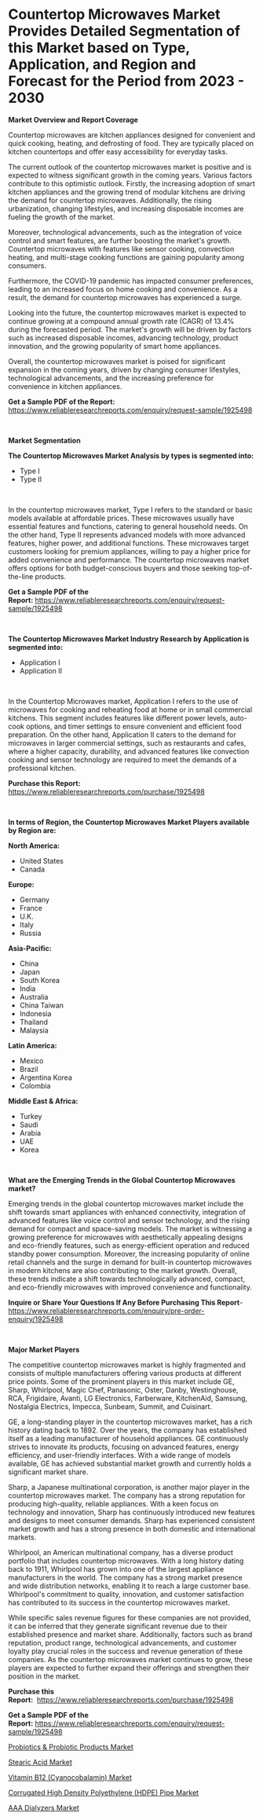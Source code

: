 <p><h1>Countertop Microwaves Market Provides Detailed Segmentation of this Market based on Type, Application, and Region and Forecast for the Period from 2023 - 2030</h1></p><p><strong>Market Overview and Report Coverage</strong></p>
<p><p>Countertop microwaves are kitchen appliances designed for convenient and quick cooking, heating, and defrosting of food. They are typically placed on kitchen countertops and offer easy accessibility for everyday tasks.</p><p>The current outlook of the countertop microwaves market is positive and is expected to witness significant growth in the coming years. Various factors contribute to this optimistic outlook. Firstly, the increasing adoption of smart kitchen appliances and the growing trend of modular kitchens are driving the demand for countertop microwaves. Additionally, the rising urbanization, changing lifestyles, and increasing disposable incomes are fueling the growth of the market.</p><p>Moreover, technological advancements, such as the integration of voice control and smart features, are further boosting the market's growth. Countertop microwaves with features like sensor cooking, convection heating, and multi-stage cooking functions are gaining popularity among consumers.</p><p>Furthermore, the COVID-19 pandemic has impacted consumer preferences, leading to an increased focus on home cooking and convenience. As a result, the demand for countertop microwaves has experienced a surge.</p><p>Looking into the future, the countertop microwaves market is expected to continue growing at a compound annual growth rate (CAGR) of 13.4% during the forecasted period. The market's growth will be driven by factors such as increased disposable incomes, advancing technology, product innovation, and the growing popularity of smart home appliances.</p><p>Overall, the countertop microwaves market is poised for significant expansion in the coming years, driven by changing consumer lifestyles, technological advancements, and the increasing preference for convenience in kitchen appliances.</p></p>
<p><strong>Get a Sample PDF of the Report:</strong> <a href="https://www.reliableresearchreports.com/enquiry/request-sample/1925498">https://www.reliableresearchreports.com/enquiry/request-sample/1925498</a></p>
<p>&nbsp;</p>
<p><strong>Market Segmentation</strong></p>
<p><strong>The Countertop Microwaves Market Analysis by types is segmented into:</strong></p>
<p><ul><li>Type I</li><li>Type II</li></ul></p>
<p>&nbsp;</p>
<p><p>In the countertop microwaves market, Type I refers to the standard or basic models available at affordable prices. These microwaves usually have essential features and functions, catering to general household needs. On the other hand, Type II represents advanced models with more advanced features, higher power, and additional functions. These microwaves target customers looking for premium appliances, willing to pay a higher price for added convenience and performance. The countertop microwaves market offers options for both budget-conscious buyers and those seeking top-of-the-line products.</p></p>
<p><strong>Get a Sample PDF of the Report:</strong>&nbsp;<a href="https://www.reliableresearchreports.com/enquiry/request-sample/1925498">https://www.reliableresearchreports.com/enquiry/request-sample/1925498</a></p>
<p>&nbsp;</p>
<p><strong>The Countertop Microwaves Market Industry Research by Application is segmented into:</strong></p>
<p><ul><li>Application I</li><li>Application II</li></ul></p>
<p>&nbsp;</p>
<p><p>In the Countertop Microwaves market, Application I refers to the use of microwaves for cooking and reheating food at home or in small commercial kitchens. This segment includes features like different power levels, auto-cook options, and timer settings to ensure convenient and efficient food preparation. On the other hand, Application II caters to the demand for microwaves in larger commercial settings, such as restaurants and cafes, where a higher capacity, durability, and advanced features like convection cooking and sensor technology are required to meet the demands of a professional kitchen.</p></p>
<p><strong>Purchase this Report:</strong>&nbsp; <a href="https://www.reliableresearchreports.com/purchase/1925498">https://www.reliableresearchreports.com/purchase/1925498</a></p>
<p>&nbsp;</p>
<p><strong>In terms of Region, the Countertop Microwaves Market Players available by Region are:</strong></p>
<p>
    <p> <strong> North America: </strong>
        <ul>
            <li>United States</li>
            <li>Canada</li>
        </ul>
        </p> 
    <p> <strong> Europe: </strong>
        <ul>
            <li>Germany</li>
            <li>France</li>
            <li>U.K.</li>
            <li>Italy</li>
            <li>Russia</li>
        </ul>
        </p> 
    <p> <strong> Asia-Pacific: </strong>
        <ul>
            <li>China</li>
            <li>Japan</li>
            <li>South Korea</li>
            <li>India</li>
            <li>Australia</li>
            <li>China Taiwan</li>
            <li>Indonesia</li>
            <li>Thailand</li>
            <li>Malaysia</li>
        </ul>
        </p> 
    <p> <strong> Latin America: </strong>
        <ul>
            <li>Mexico</li>
            <li>Brazil</li>
            <li>Argentina Korea</li>
            <li>Colombia</li>
        </ul>
        </p> 
    <p> <strong> Middle East & Africa: </strong>
        <ul>
            <li>Turkey</li>
            <li>Saudi</li>
            <li>Arabia</li>
            <li>UAE</li>
            <li>Korea</li>
        </ul>
    </p>
    </p>
<p>&nbsp;</p>
<p><strong>What are the Emerging Trends in the Global Countertop Microwaves market?</strong></p>
<p><p>Emerging trends in the global countertop microwaves market include the shift towards smart appliances with enhanced connectivity, integration of advanced features like voice control and sensor technology, and the rising demand for compact and space-saving models. The market is witnessing a growing preference for microwaves with aesthetically appealing designs and eco-friendly features, such as energy-efficient operation and reduced standby power consumption. Moreover, the increasing popularity of online retail channels and the surge in demand for built-in countertop microwaves in modern kitchens are also contributing to the market growth. Overall, these trends indicate a shift towards technologically advanced, compact, and eco-friendly microwaves with improved convenience and functionality.</p></p>
<p><strong>Inquire or Share Your Questions If Any Before Purchasing This Report</strong>- <a href="https://www.reliableresearchreports.com/enquiry/pre-order-enquiry/1925498">https://www.reliableresearchreports.com/enquiry/pre-order-enquiry/1925498</a></p>
<p>&nbsp;</p>
<p><strong>Major Market Players</strong></p>
<p><p>The competitive countertop microwaves market is highly fragmented and consists of multiple manufacturers offering various products at different price points. Some of the prominent players in this market include GE, Sharp, Whirlpool, Magic Chef, Panasonic, Oster, Danby, Westinghouse, RCA, Frigidaire, Avanti, LG Electronics, Farberware, KitchenAid, Samsung, Nostalgia Electrics, Impecca, Sunbeam, Summit, and Cuisinart.</p><p>GE, a long-standing player in the countertop microwaves market, has a rich history dating back to 1892. Over the years, the company has established itself as a leading manufacturer of household appliances. GE continuously strives to innovate its products, focusing on advanced features, energy efficiency, and user-friendly interfaces. With a wide range of models available, GE has achieved substantial market growth and currently holds a significant market share.</p><p>Sharp, a Japanese multinational corporation, is another major player in the countertop microwaves market. The company has a strong reputation for producing high-quality, reliable appliances. With a keen focus on technology and innovation, Sharp has continuously introduced new features and designs to meet consumer demands. Sharp has experienced consistent market growth and has a strong presence in both domestic and international markets.</p><p>Whirlpool, an American multinational company, has a diverse product portfolio that includes countertop microwaves. With a long history dating back to 1911, Whirlpool has grown into one of the largest appliance manufacturers in the world. The company has a strong market presence and wide distribution networks, enabling it to reach a large customer base. Whirlpool's commitment to quality, innovation, and customer satisfaction has contributed to its success in the countertop microwaves market.</p><p>While specific sales revenue figures for these companies are not provided, it can be inferred that they generate significant revenue due to their established presence and market share. Additionally, factors such as brand reputation, product range, technological advancements, and customer loyalty play crucial roles in the success and revenue generation of these companies. As the countertop microwaves market continues to grow, these players are expected to further expand their offerings and strengthen their position in the market.</p></p>
<p><strong>Purchase this Report:</strong>&nbsp;&nbsp;<a href="https://www.reliableresearchreports.com/purchase/1925498">https://www.reliableresearchreports.com/purchase/1925498</a></p>
<p></p>
<p><strong>Get a Sample PDF of the Report:</strong>&nbsp;<a href="https://www.reliableresearchreports.com/enquiry/request-sample/1925498">https://www.reliableresearchreports.com/enquiry/request-sample/1925498</a></p>
<p><p><a href="https://www.linkedin.com/pulse/probiotics-amp-probiotic-products-market-size-share-global-gewbe/">Probiotics & Probiotic Products Market</a></p><p><a href="https://medium.com/@mahimohanrp23/stearic-acid-market-report-reveals-the-latest-trends-and-growth-opportunities-of-this-market-6973cf85a3ea">Stearic Acid Market</a></p><p><a href="https://github.com/mahnoor2003/Market-Research-Report-List-1/blob/main/vitamin-b12-cyanocobalamin-market.md">Vitamin B12 (Cyanocobalamin) Market</a></p><p><a href="https://www.linkedin.com/pulse/corrugated-high-density-polyethylene-hdpe-pipe-market-szene/">Corrugated High Density Polyethylene (HDPE) Pipe Market</a></p><p><a href="https://github.com/abdelrhmankishk22/Market-Research-Report-List-1/blob/main/aaa-dialyzers-market.md">AAA Dialyzers Market</a></p></p>